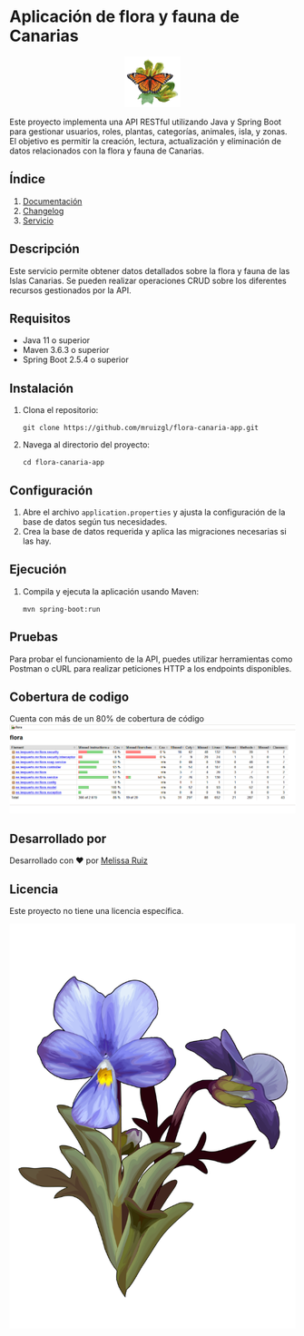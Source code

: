 # Aplicación de flora y fauna de Canarias

<div align="center">
    <img src="img/2.gif" width=100>
</div>

Este proyecto implementa una API RESTful utilizando Java y Spring Boot para gestionar usuarios, roles, plantas, categorías, animales, isla, y zonas. El objetivo es permitir la creación, lectura, actualización y eliminación de datos relacionados con la flora y fauna de Canarias.

## Índice
1. [Documentación](./documentacion/)
2. [Changelog](./CHANGELOG.md)
3. [Servicio](./flora/)

## Descripción
Este servicio permite obtener datos detallados sobre la flora y fauna de las Islas Canarias. Se pueden realizar operaciones CRUD sobre los diferentes recursos gestionados por la API.

## Requisitos
- Java 11 o superior
- Maven 3.6.3 o superior
- Spring Boot 2.5.4 o superior

## Instalación
1. Clona el repositorio:
    ```
    git clone https://github.com/mruizgl/flora-canaria-app.git
    ```
2. Navega al directorio del proyecto:
    ```
    cd flora-canaria-app
    ```

## Configuración
1. Abre el archivo `application.properties` y ajusta la configuración de la base de datos según tus necesidades.
2. Crea la base de datos requerida y aplica las migraciones necesarias si las hay.

## Ejecución
1. Compila y ejecuta la aplicación usando Maven:
    ```
    mvn spring-boot:run
    ```

## Pruebas
Para probar el funcionamiento de la API, puedes utilizar herramientas como Postman o cURL para realizar peticiones HTTP a los endpoints disponibles.

## Cobertura de codigo
Cuenta con más de un 80% de cobertura de código
![alt text](./img/cobertura.png)

## Desarrollado por
Desarrollado con ❤️ por [Melissa Ruiz](https://github.com/mruizgl)

## Licencia
Este proyecto no tiene una licencia específica.


![alt text](./img/1.png)